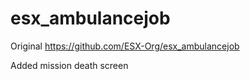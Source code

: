 # esx_ambulancejob

Original
https://github.com/ESX-Org/esx_ambulancejob

Added
mission
death screen
